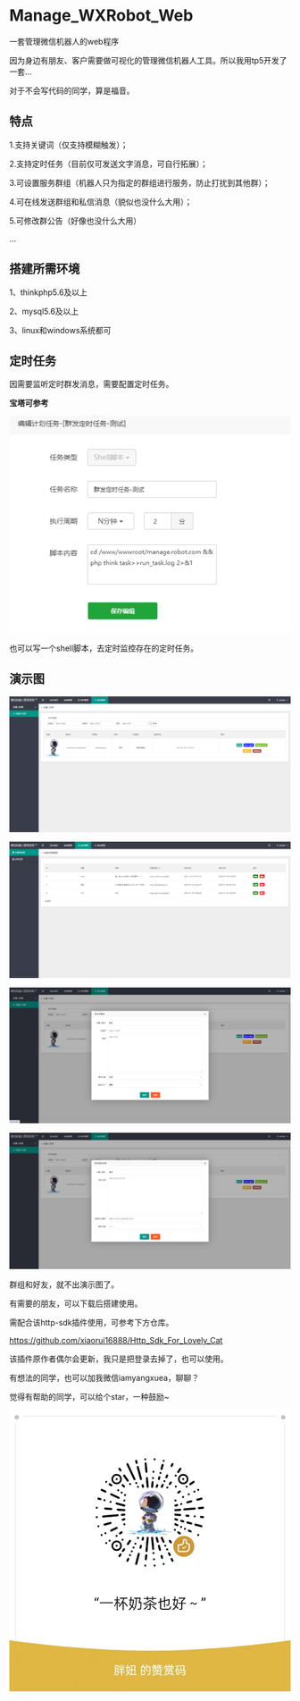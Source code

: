 # Manage_WXRobot_Web
 一套管理微信机器人的web程序

因为身边有朋友、客户需要做可视化的管理微信机器人工具。所以我用tp5开发了一套...

对于不会写代码的同学，算是福音。

## 特点

1.支持关键词（仅支持模糊触发）；

2.支持定时任务（目前仅可发送文字消息，可自行拓展）；

3.可设置服务群组（机器人只为指定的群组进行服务，防止打扰到其他群）；

4.可在线发送群组和私信消息（貌似也没什么大用）；

5.可修改群公告（好像也没什么大用）

...

## 搭建所需环境

1、thinkphp5.6及以上

2、mysql5.6及以上

3、linux和windows系统都可

## 定时任务

因需要监听定时群发消息，需要配置定时任务。

**宝塔可参考**

![image-20220105153359554](README.assets/image-20220105153359554.png)

也可以写一个shell脚本，去定时监控存在的定时任务。

## 演示图

![image-20220105152433814](README.assets/image-20220105152433814.png)

![image-20220105152441634](README.assets/image-20220105152441634.png)

![image-20220105152500644](README.assets/image-20220105152500644.png)

![image-20220105152506326](README.assets/image-20220105152506326.png)

群组和好友，就不出演示图了。

有需要的朋友，可以下载后搭建使用。

需配合该http-sdk插件使用，可参考下方仓库。

https://github.com/xiaorui16888/Http_Sdk_For_Lovely_Cat

该插件原作者偶尔会更新，我只是把登录去掉了，也可以使用。

有想法的同学，也可以加我微信iamyangxuea，聊聊？

觉得有帮助的同学，可以给个star，一种鼓励~

![image-20220105154104602](README.assets/image-20220105154104602.png)



